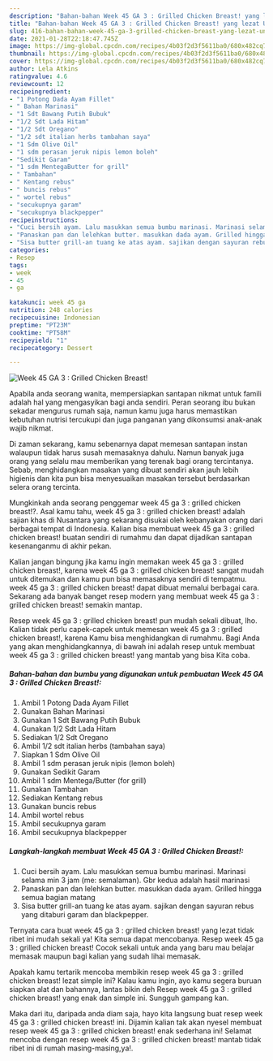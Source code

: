 ```yaml
---
description: "Bahan-bahan Week 45 GA 3 : Grilled Chicken Breast! yang lezat Untuk Jualan"
title: "Bahan-bahan Week 45 GA 3 : Grilled Chicken Breast! yang lezat Untuk Jualan"
slug: 416-bahan-bahan-week-45-ga-3-grilled-chicken-breast-yang-lezat-untuk-jualan
date: 2021-01-28T22:18:47.745Z
image: https://img-global.cpcdn.com/recipes/4b03f2d3f5611ba0/680x482cq70/week-45-ga-3-grilled-chicken-breast-foto-resep-utama.jpg
thumbnail: https://img-global.cpcdn.com/recipes/4b03f2d3f5611ba0/680x482cq70/week-45-ga-3-grilled-chicken-breast-foto-resep-utama.jpg
cover: https://img-global.cpcdn.com/recipes/4b03f2d3f5611ba0/680x482cq70/week-45-ga-3-grilled-chicken-breast-foto-resep-utama.jpg
author: Lela Atkins
ratingvalue: 4.6
reviewcount: 12
recipeingredient:
- "1 Potong Dada Ayam Fillet"
- " Bahan Marinasi"
- "1 Sdt Bawang Putih Bubuk"
- "1/2 Sdt Lada Hitam"
- "1/2 Sdt Oregano"
- "1/2 sdt italian herbs tambahan saya"
- "1 Sdm Olive Oil"
- "1 sdm perasan jeruk nipis lemon boleh"
- "Sedikit Garam"
- "1 sdm MentegaButter for grill"
- " Tambahan"
- " Kentang rebus"
- " buncis rebus"
- " wortel rebus"
- "secukupnya garam"
- "secukupnya blackpepper"
recipeinstructions:
- "Cuci bersih ayam. Lalu masukkan semua bumbu marinasi. Marinasi selama min 3 jam (me: semalaman). Gbr kedua adalah hasil marinasi"
- "Panaskan pan dan lelehkan butter. masukkan dada ayam. Grilled hingga semua bagian matang"
- "Sisa butter grill-an tuang ke atas ayam. sajikan dengan sayuran rebus yang ditaburi garam dan blackpepper."
categories:
- Resep
tags:
- week
- 45
- ga

katakunci: week 45 ga 
nutrition: 248 calories
recipecuisine: Indonesian
preptime: "PT23M"
cooktime: "PT58M"
recipeyield: "1"
recipecategory: Dessert

---
```



![Week 45 GA 3 : Grilled Chicken Breast!](https://img-global.cpcdn.com/recipes/4b03f2d3f5611ba0/680x482cq70/week-45-ga-3-grilled-chicken-breast-foto-resep-utama.jpg)

Apabila anda seorang wanita, mempersiapkan santapan nikmat untuk famili adalah hal yang mengasyikan bagi anda sendiri. Peran seorang ibu bukan sekadar mengurus rumah saja, namun kamu juga harus memastikan kebutuhan nutrisi tercukupi dan juga panganan yang dikonsumsi anak-anak wajib nikmat.

Di zaman  sekarang, kamu sebenarnya dapat memesan santapan instan walaupun tidak harus susah memasaknya dahulu. Namun banyak juga orang yang selalu mau memberikan yang terenak bagi orang tercintanya. Sebab, menghidangkan masakan yang dibuat sendiri akan jauh lebih higienis dan kita pun bisa menyesuaikan masakan tersebut berdasarkan selera orang tercinta. 



Mungkinkah anda seorang penggemar week 45 ga 3 : grilled chicken breast!?. Asal kamu tahu, week 45 ga 3 : grilled chicken breast! adalah sajian khas di Nusantara yang sekarang disukai oleh kebanyakan orang dari berbagai tempat di Indonesia. Kalian bisa membuat week 45 ga 3 : grilled chicken breast! buatan sendiri di rumahmu dan dapat dijadikan santapan kesenanganmu di akhir pekan.

Kalian jangan bingung jika kamu ingin memakan week 45 ga 3 : grilled chicken breast!, karena week 45 ga 3 : grilled chicken breast! sangat mudah untuk ditemukan dan kamu pun bisa memasaknya sendiri di tempatmu. week 45 ga 3 : grilled chicken breast! dapat dibuat memalui berbagai cara. Sekarang ada banyak banget resep modern yang membuat week 45 ga 3 : grilled chicken breast! semakin mantap.

Resep week 45 ga 3 : grilled chicken breast! pun mudah sekali dibuat, lho. Kalian tidak perlu capek-capek untuk memesan week 45 ga 3 : grilled chicken breast!, karena Kamu bisa menghidangkan di rumahmu. Bagi Anda yang akan menghidangkannya, di bawah ini adalah resep untuk membuat week 45 ga 3 : grilled chicken breast! yang mantab yang bisa Kita coba.

<!--inarticleads1-->

##### Bahan-bahan dan bumbu yang digunakan untuk pembuatan Week 45 GA 3 : Grilled Chicken Breast!:

1. Ambil 1 Potong Dada Ayam Fillet
1. Gunakan  Bahan Marinasi
1. Gunakan 1 Sdt Bawang Putih Bubuk
1. Gunakan 1/2 Sdt Lada Hitam
1. Sediakan 1/2 Sdt Oregano
1. Ambil 1/2 sdt italian herbs (tambahan saya)
1. Siapkan 1 Sdm Olive Oil
1. Ambil 1 sdm perasan jeruk nipis (lemon boleh)
1. Gunakan Sedikit Garam
1. Ambil 1 sdm Mentega/Butter (for grill)
1. Gunakan  Tambahan
1. Sediakan  Kentang rebus
1. Gunakan  buncis rebus
1. Ambil  wortel rebus
1. Ambil secukupnya garam
1. Ambil secukupnya blackpepper




<!--inarticleads2-->

##### Langkah-langkah membuat Week 45 GA 3 : Grilled Chicken Breast!:

1. Cuci bersih ayam. Lalu masukkan semua bumbu marinasi. Marinasi selama min 3 jam (me: semalaman). Gbr kedua adalah hasil marinasi
1. Panaskan pan dan lelehkan butter. masukkan dada ayam. Grilled hingga semua bagian matang
1. Sisa butter grill-an tuang ke atas ayam. sajikan dengan sayuran rebus yang ditaburi garam dan blackpepper.




Ternyata cara buat week 45 ga 3 : grilled chicken breast! yang lezat tidak ribet ini mudah sekali ya! Kita semua dapat mencobanya. Resep week 45 ga 3 : grilled chicken breast! Cocok sekali untuk anda yang baru mau belajar memasak maupun bagi kalian yang sudah lihai memasak.

Apakah kamu tertarik mencoba membikin resep week 45 ga 3 : grilled chicken breast! lezat simple ini? Kalau kamu ingin, ayo kamu segera buruan siapkan alat dan bahannya, lantas bikin deh Resep week 45 ga 3 : grilled chicken breast! yang enak dan simple ini. Sungguh gampang kan. 

Maka dari itu, daripada anda diam saja, hayo kita langsung buat resep week 45 ga 3 : grilled chicken breast! ini. Dijamin kalian tak akan nyesel membuat resep week 45 ga 3 : grilled chicken breast! enak sederhana ini! Selamat mencoba dengan resep week 45 ga 3 : grilled chicken breast! mantab tidak ribet ini di rumah masing-masing,ya!.


